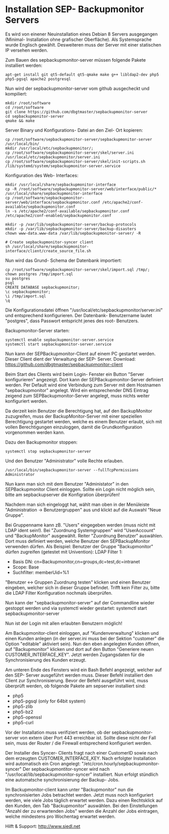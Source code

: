 ﻿Installation SEP- Backupmonitor Servers
==

Es wird von einener Neuinstallation eines Debian 8 Servers ausgegangen (Minimal- Installation ohne grafischer Oberfläche). Als Systemsprache wurde Englisch gewählt. 
Desweiteren muss der Server mit einer statischen IP versehen werden.

Zum Bauen des sepbackupmonitor-server müssen folgende Pakete installiert werden:
```
apt-get install git qt5-default qt5-qmake make g++ libldap2-dev php5 php5-pgsql apache2 postgresql
```

Nun wird der sepbackupmonitor-server vom github ausgecheckt und kompiliert:
```
mkdir /root/software
cd /root/software
git clone https://github.com/dbgtmaster/sepbackupmonitor-server
cd sepbackupmonitor-server
qmake && make
```
Server Binary und Konfigurations- Datei an den Ziel- Ort kopieren:
```
cp /root/software/sepbackupmonitor-server/sepbackupmonitor-server /usr/local/bin/
mkdir /usr/local/etc/sepbackupmonitor/;
cp /root/software/sepbackupmonitor-server/skel/server.ini /usr/local/etc/sepbackupmonitor/server.ini
cp /root/software/sepbackupmonitor-server/skel/init-scripts.sh /lib/systemd/system/sepbackupmonitor-server.service
```

Konfiguration des Web- Interfaces:
```
mkdir /usr/local/share/sepbackupmonitor-interface
cp -R /root/software/sepbackupmonitor-server/web/interface/public/* /usr/local/share/sepbackupmonitor-interface
cp /root/software/sepbackupmonitor-server/web/interface/sepbackupmonitor.conf /etc/apache2/conf-available/sepbackupmonitor.conf
ln -s /etc/apache2/conf-available/sepbackupmonitor.conf /etc/apache2/conf-enabled/sepbackupmonitor.conf

mkdir -p /var/lib/sepbackupmonitor-server/backup-protocols
mkdir -p /var/lib/sepbackupmonitor-server/backup-disasters
chown www-data.www-data /var/lib/sepbackupmonitor-server/ -R

# Create sepbackupmonitor-syncer client
sh /usr/local/share/sepbackupmonitor-interface/client/create_source_file.sh
```

Nun wird das Grund- Schema der Datenbank importiert:
```
cp /root/software/sepbackupmonitor-server/skel/import.sql /tmp/;
chown postgres /tmp/import.sql
su postgres
psql
CREATE DATABASE sepbackupmonitor;
\c sepbackupmonitor;
\i /tmp/import.sql
\q
```

Die Konfigurationsdatei öffnen "/usr/local/etc/sepbackupmonitor/server.ini" und entsprechend konfigurieren.
Der Datenbank- Benutzername lautet "postgres", dass Passwort entspricht jenes des root- Benutzers.

Backupmonitor-Server starten:
```
systemctl enable sepbackupmonitor-server.service
systemctl start sepbackupmonitor-server.service
```

Nun kann der SEPBackupmonitor-Client auf einem PC gestartet werden. Dieser Client dient der Verwaltung der SEP- Server.
Download: https://github.com/dbgtmaster/sepbackupmonitor-client

Beim Start des Clients wird beim Login- Fenster ein Button "Server konfigurieren" angezeigt. Dort kann der SEPBackupmonitor-Server definiert werden. Per Default wird eine Verbindung zum Server mit dem Hostnamen "sepbackupmonitor" angelegt. Wird ein entsprechender DNS Eintrag zeigend zum SEPBackupmonitor-Server angelegt, muss nichts weiter konfiguriert werden.

Da derzeit kein Benutzer die Berechtigung hat, auf den BackupMonitor zuzugreifen, muss der BackupMonitor-Server mit einer speziellen Berechtigung gestartet werden, welche es einem Benutzer erlaubt, sich mit vollen Berechtigungen einzuloggen, damit die Grundkonfiguration vorgenommen werden kann.

Dazu den Backupmonitor stoppen:
```
systemctl stop sepbackupmonitor-server
```

Und den Benutzer "Administrator" volle Rechte erlauben.
```
/usr/local/bin/sepbackupmonitor-server --fullTcpPermissions Administrator
```

Nun kann man sich mit dem Benutzer "Administator" in den SEPBackupmonitor Client einloggen.
Sollte ein Login nicht möglich sein, bitte am sepbackupserver die Konfigration überprüfen!

Nachdem man sich eingeloggt hat, wählt man oben in der Menüleiste "Administration -> Benutzergruppen" aus und klickt auf die Auswahl "Neue Gruppe".

Bei Gruppenname kann zB. "Users" eingegeben werden (muss nicht mit LDAP ident sein!).
Bei "Zuordnung Systemgruppen" wird "UserAccount" und "BackupMonitor" ausgewählt.
Reiter "Zuordnung Benutzer" auswählen. Dort muss definiert werden, welche Benutzer den SEPBackupMonitor verwenden dürfen.
Als Beispiel:
Benutzer der Gruppe "Backupmonitor" dürfen zugreifen (getestet mit Univention):
LDAP Filter 1:
- Basis DN: cn=Backupmonitor,cn=groups,dc=test,dc=intranet
- Scope: Base
- Suchfilter: memberUid=%1

"Benutzer <-> Gruppen Zuordnung testen" klicken und einen Benutzer eingeben, welcher sich in dieser Gruppe befindet. Trifft kein Filter zu, bitte die LDAP Filter Konfiguration nochmals überprüfen.

Nun kann der "sepbackupmonitor-server" auf der Commandline wieder gestoppt werden und via systemctl wieder gestartet:
systemctl start sepbackupmonitor-server

Nun ist der Login mit allen erlaubten Benutzern möglich!

Am Backupmonitor-client einloggen, auf "Kundenverwaltung" klicken und einen Kunden anlegen (in der server.ini muss bei der Sektion "customer" die Option "editable" aktiviert sein). Nun den eben angelegten Kunden öffnen, auf "Backupmonitor" klicken und dort auf den Button "Generiere neuen CUSTOMER_INTERFACE_KEY". Jetzt werden Zugangsdaten für die Synchronisierung des Kunden erzeugt.

Am unteren Ende des Fensters wird ein Bash Befehl angezeigt, welcher auf den SEP- Server ausgeführt werden muss. Dieser Befehl installiert den Client zur Synchronisierung.
Bevor der Befehl ausgeführt wird, muss überprüft werden, ob folgende Pakete am sepserver installiert sind:
- php5
- php5-pgsql (only for 64bit system)
- php5-zlib
- php5-bz2
- php5-openssl
- php5-curl

Vor der Installation muss verifiziert werden, ob der sepbackupmonitor-server von extern über Port 443 erreichbar ist. Sollte diese nicht der Fall sein, muss der Router / die Firewall entsprechend konfiguriert werden.

Der Installer des Syncer- Clients fragt nach einer CustomerID sowie nach dem erzeugten CUSTOMER_INTERFACE_KEY. Nach erfolgter Installation wird automatisch ein Cron angelegt: "/etc/cron.hourly/sepbackupmonitor-syncer"
Der sepbackupmontitor-syncer wird nach "/usr/local/lib/sepbackupmonitor-syncer" installiert.
Nun erfolgt stündlich eine automatsche synchronisierung der Backup- Jobs.

Im Backupmonitor-client kann unter "Backupmonitor" nun die synchronisierten Jobs betrachtet werden.
Jetzt muss noch konfiguriert werden, wie viele Jobs täglich erwartet werden. Dazu einen Rechtsklick auf den Kunden, den Tab "Backupmonitor" auswählen. Bei den Einstellungen "Anzahl der zu erwartenden Jobs" werden die Anzahl der Jobs eintragen, welche mindestens pro Wochentag erwartet werden.


Hilft & Support: http://www.siedl.net
